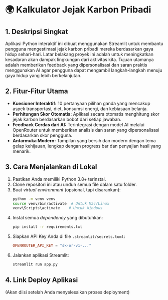# 🌍 Kalkulator Jejak Karbon Pribadi

## 1. Deskripsi Singkat

Aplikasi Python interaktif ini dibuat menggunakan Streamlit untuk membantu pengguna mengestimasi jejak karbon pribadi mereka berdasarkan gaya hidup sehari-hari. Latar belakang proyek ini adalah untuk meningkatkan kesadaran akan dampak lingkungan dari aktivitas kita. Tujuan utamanya adalah memberikan feedback yang dipersonalisasi dan saran praktis menggunakan AI agar pengguna dapat mengambil langkah-langkah menuju gaya hidup yang lebih berkelanjutan.

## 2. Fitur-Fitur Utama

- **Kuesioner Interaktif:** 10 pertanyaan pilihan ganda yang mencakup aspek transportasi, diet, konsumsi energi, dan kebiasaan belanja.
- **Perhitungan Skor Otomatis:** Aplikasi secara otomatis menghitung skor jejak karbon berdasarkan bobot dari setiap jawaban.
- **Feedback Cerdas dari AI:** Terintegrasi dengan model AI melalui OpenRouter untuk memberikan analisis dan saran yang dipersonalisasi berdasarkan skor pengguna.
- **Antarmuka Modern:** Tampilan yang bersih dan modern dengan tema gelap kehijauan, lengkap dengan progress bar dan penyajian hasil yang menarik.

## 3. Cara Menjalankan di Lokal

1.  Pastikan Anda memiliki Python 3.8+ terinstal.
2.  Clone repositori ini atau unduh semua file dalam satu folder.
3.  Buat *virtual environment* (opsional, tapi disarankan):
    ```bash
    python -m venv venv
    source venv/bin/activate  # Untuk Mac/Linux
    venv\Scripts\activate    # Untuk Windows
    ```
4.  Instal semua *dependency* yang dibutuhkan:
    ```bash
    pip install -r requirements.txt
    ```
5.  Siapkan API Key Anda di file `.streamlit/secrets.toml`:
    ```toml
    OPENROUTER_API_KEY = "sk-or-v1-..."
    ```
6.  Jalankan aplikasi Streamlit:
    ```bash
    streamlit run app.py
    ```



## 4. Link Deploy Aplikasi

(Akan diisi setelah Anda menyelesaikan proses deployment)